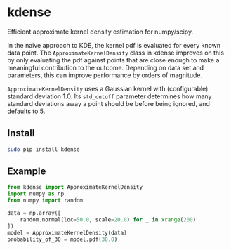 # kdense

Efficient approximate kernel density estimation for numpy/scipy.

In the naive approach to KDE, the kernel pdf is evaluated for every known data point. The `ApproximateKernelDensity` class in kdense improves on this by only evaluating the pdf against points that are close enough to make a meaningful contribution to the outcome.  Depending on data set and parameters, this can improve performance by orders of magnitude.

`ApproximateKernelDensity` uses a Gaussian kernel with (configurable) standard deviation 1.0.  Its `std_cutoff` parameter determines how many standard deviations away a point should be before being ignored, and defaults to 5.

## Install

```bash
sudo pip install kdense
```

## Example

```python
from kdense import ApproximateKernelDensity
import numpy as np
from numpy import random

data = np.array([
    random.normal(loc=50.0, scale=20.0) for _ in xrange(200)
])
model = ApproximateKernelDensity(data)
probability_of_30 = model.pdf(30.0)
```
